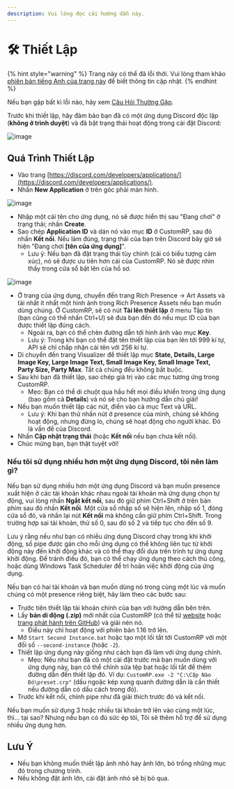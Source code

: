 ```yaml
---
description: Vui lòng đọc cái hướng dẫn này.
---
```


# 🛠️ Thiết Lập

{% hint style="warning" %}
Trang này có thể đã lỗi thời. Vui lòng tham khảo [phiên bản tiếng Anh của trang này](https://app.gitbook.com/s/5gJfBQC2iWNK0J953fo2/setting-up) để biết thông tin cập nhật.
{% endhint %}

Nếu bạn gặp bất kì lỗi nào, hãy xem [Câu Hỏi Thường Gặp](faq.md).

Trước khi thiết lập, hãy đảm bảo bạn đã có một ứng dụng Discord độc lập (**không ở trình duyệt**) và đã bật trạng thái hoạt động trong cài đặt Discord:

![image](https://user-images.githubusercontent.com/65167922/282306100-83582007-85b1-40fb-9f14-881c6d06d975.png)

## Quá Trình Thiết Lập

* Vào trang [https://discord.com/developers/applications/](https://discord.com/developers/applications/).
* Nhấn **New Application** ở trên góc phải màn hình.

![image](https://user-images.githubusercontent.com/2225711/161050202-c796103d-6712-401e-be96-3f3712512375.png)

* Nhập một cái tên cho ứng dụng, nó sẽ được hiển thị sau "Đang chơi" ở trạng thái; nhấn **Create**.
* Sao chép **Application ID** và dán nó vào mục **ID** ở CustomRP, sau đó nhấn **Kết nối**. Nếu làm đúng, trạng thái của bạn trên Discord bây giờ sẽ hiện "Đang chơi **\[tên của ứng dụng]**".
  * Lưu ý: Nếu bạn đã đặt trạng thái tùy chỉnh (cái có biểu tượng cảm xúc), nó sẽ được ưu tiên hơn cái của CustomRP. Nó sẽ được nhìn thấy trong cửa sổ bật lên của hồ sơ.

![image](https://user-images.githubusercontent.com/2225711/161050341-8169af53-5d3f-44d6-b745-cc711e8d1476.png)

* Ở trang của ứng dụng, chuyển đến trang Rich Presence -> Art Assets và tải nhất ít nhất một hình ảnh trong Rich Presence Assets nếu bạn muốn dùng chúng. Ở CustomRP, sẽ có nút **Tải lên thiết lập** ở menu Tập tin (bạn cũng có thể nhấn Ctrl+U) sẽ đưa bạn đến đó nếu mục ID của bạn được thiết lập đúng cách.
  * Ngoài ra, bạn có thể chèn đường dẫn tới hình ảnh vào mục **Key**.
  * Lưu ý: Trong khi bạn có thể đặt tên thiết lập của bạn lên tới 999 kí tự, API sẽ chỉ chấp nhận cái tên với 256 kí tự.
* Di chuyển đến trang Visualizer để thiết lập mục **State, Details, Large Image Key, Large Image Text, Small Image Key, Small Image Text, Party Size, Party Max**. Tất cả chúng đều không bắt buộc.
* Sau khi bạn đã thiết lập, sao chép giá trị vào các mục tương ứng trong CustomRP.
  * Mẹo: Bạn có thể di chuột qua hầu hết mọi điều khiển trong ứng dụng (bao gồm cả **Details**) và nó sẽ cho bạn hướng dẫn chú giải!
* Nếu bạn muốn thiết lập các nút, điền vào cả mục Text và URL.
  * Lưu ý: Khi bạn thử nhấn nút ở presence của mình, chúng sẽ không hoạt động, nhưng đừng lo, chúng sẽ hoạt động cho người khác. Đó là vấn đề của Discord.
* Nhấn **Cập nhật trạng thái** (hoặc **Kết nối** nếu bạn chưa kết nối).
* Chúc mừng bạn, bạn thật tuyệt vời!

### Nếu tôi sử dụng nhiều hơn một ứng dụng Discord, tôi nên làm gì?

Nếu bạn sử dụng nhiều hơn một ứng dụng Discord và bạn muốn presence xuất hiện ở các tài khoản khác nhau ngoài tài khoản mà ứng dụng chọn tự động, vui lòng nhấn **Ngắt kết nối**, sau đó giữ phím Ctrl+Shift ở trên bàn phím sau đó nhấn **Kết nối**. Một cửa sổ nhập số sẽ hiện lên, nhập số 1, đóng cửa sổ đó, và nhấn lại nút **Kết nối** mà không cần giữ phím Ctrl+Shift. Trong trường hợp sai tài khoản, thử số 0, sau đó số 2 và tiếp tục cho đến số 9.

Lưu ý rằng nếu như bạn có nhiều ứng dụng Discord chạy trong khi khởi động, số pipe được gán cho mỗi ứng dụng có thể không liên tục từ khởi động này đến khởi động khác và có thể thay đổi dựa trên trình tự ứng dụng khởi động. Để tránh điều đó, bạn có thể chạy ứng dụng theo cách thủ công, hoặc dùng Windows Task Scheduler để trì hoãn việc khởi động của ứng dụng.

Nếu bạn có hai tài khoản và bạn muốn dùng nó trong cùng một lúc và muốn chúng có một presence riêng biệt, hãy làm theo các bước sau:

* Trước tiên thiết lập tài khoản chính của bạn với hướng dẫn bên trên.
* Lấy **bản di động (.zip)** mới nhất của CustomRP (có thể từ [website](https://www.customrp.xyz) hoặc [trang phát hành trên GitHub](https://github.com/maximmax42/Discord-CustomRP/releases/latest)) và giải nén nó.
  * Điều này chỉ hoạt động với phiên bản 1.16 trở lên.
* Mở `Start Second Instance.bat` hoặc tạo một lối tắt tới CustomRP với một đối số `--second-instance` (hoặc `-2`).
* Thiết lập ứng dụng này giống như cách bạn đã làm với ứng dụng chính.
  * Mẹo: Nếu như bạn đã có một cài đặt trước mà bạn muốn dùng với ứng dụng này, bạn có thể chỉnh sửa tệp bat hoặc lối tắt để thêm đường dẫn đến thiết lập đó. Ví dụ: `CustomRP.exe -2 "C:\Cặp Nào Đó\preset.crp"` (dấu ngoặc kép xung quanh đường dẫn là cần thiết nếu đường dẫn có dấu cách trong đó).
* Trước khi kết nối, chỉnh pipe như đã giải thích trước đó và kết nối.

Nếu bạn muốn sử dụng 3 hoặc nhiều tài khoản trở lên vào cùng một lúc, thì... tại sao? Nhưng nếu bạn có đủ sức ép tôi, Tôi sẽ thêm hỗ trợ để sử dụng nhiều ứng dụng hơn.

## Lưu Ý

* Nếu bạn không muốn thiết lập ảnh nhỏ hay ảnh lớn, bỏ trống những mục đó trong chương trình.
* Nếu không đặt ảnh lớn, cài đặt ảnh nhỏ sẽ bị bỏ qua.

